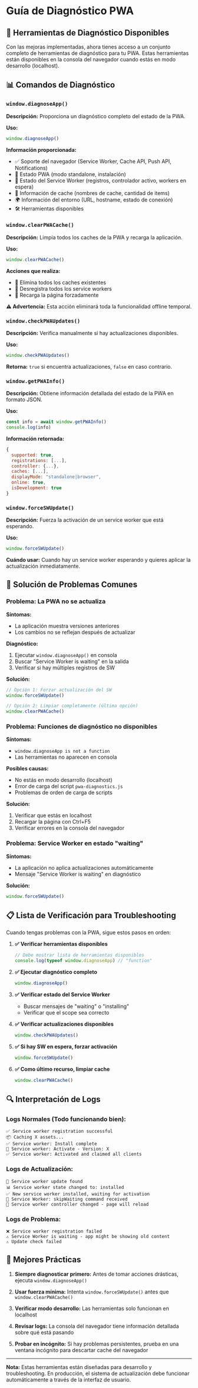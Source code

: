 # Guía de Diagnóstico PWA

## 🔧 Herramientas de Diagnóstico Disponibles

Con las mejoras implementadas, ahora tienes acceso a un conjunto completo de herramientas de diagnóstico para tu PWA. Estas herramientas están disponibles en la consola del navegador cuando estás en modo desarrollo (localhost).

## 📊 Comandos de Diagnóstico

### `window.diagnoseApp()`
**Descripción:** Proporciona un diagnóstico completo del estado de la PWA.

**Uso:**
```javascript
window.diagnoseApp()
```

**Información proporcionada:**
- ✅ Soporte del navegador (Service Worker, Cache API, Push API, Notifications)
- 📱 Estado PWA (modo standalone, instalación)
- 🔧 Estado del Service Worker (registros, controlador activo, workers en espera)
- 💾 Información de cache (nombres de cache, cantidad de items)
- 🌍 Información del entorno (URL, hostname, estado de conexión)
- 🛠️ Herramientas disponibles

### `window.clearPWACache()`
**Descripción:** Limpia todos los caches de la PWA y recarga la aplicación.

**Uso:**
```javascript
window.clearPWACache()
```

**Acciones que realiza:**
- 🧹 Elimina todos los caches existentes
- 🚫 Desregistra todos los service workers
- 🔄 Recarga la página forzadamente

**⚠️ Advertencia:** Esta acción eliminará toda la funcionalidad offline temporal.

### `window.checkPWAUpdates()`
**Descripción:** Verifica manualmente si hay actualizaciones disponibles.

**Uso:**
```javascript
window.checkPWAUpdates()
```

**Retorna:** `true` si encuentra actualizaciones, `false` en caso contrario.

### `window.getPWAInfo()`
**Descripción:** Obtiene información detallada del estado de la PWA en formato JSON.

**Uso:**
```javascript
const info = await window.getPWAInfo()
console.log(info)
```

**Información retornada:**
```javascript
{
  supported: true,
  registrations: [...],
  controller: {...},
  caches: [...],
  displayMode: "standalone|browser",
  online: true,
  isDevelopment: true
}
```

### `window.forceSWUpdate()`
**Descripción:** Fuerza la activación de un service worker que está esperando.

**Uso:**
```javascript
window.forceSWUpdate()
```

**Cuándo usar:** Cuando hay un service worker esperando y quieres aplicar la actualización inmediatamente.

## 🚨 Solución de Problemas Comunes

### Problema: La PWA no se actualiza
**Síntomas:**
- La aplicación muestra versiones anteriores
- Los cambios no se reflejan después de actualizar

**Diagnóstico:**
1. Ejecutar `window.diagnoseApp()` en consola
2. Buscar "Service Worker is waiting" en la salida
3. Verificar si hay múltiples registros de SW

**Solución:**
```javascript
// Opción 1: Forzar actualización del SW
window.forceSWUpdate()

// Opción 2: Limpiar completamente (última opción)
window.clearPWACache()
```

### Problema: Funciones de diagnóstico no disponibles
**Síntomas:**
- `window.diagnoseApp is not a function`
- Las herramientas no aparecen en consola

**Posibles causas:**
- No estás en modo desarrollo (localhost)
- Error de carga del script `pwa-diagnostics.js`
- Problemas de orden de carga de scripts

**Solución:**
1. Verificar que estás en localhost
2. Recargar la página con Ctrl+F5
3. Verificar errores en la consola del navegador

### Problema: Service Worker en estado "waiting"
**Síntomas:**
- La aplicación no aplica actualizaciones automáticamente
- Mensaje "Service Worker is waiting" en diagnóstico

**Solución:**
```javascript
window.forceSWUpdate()
```

## 📋 Lista de Verificación para Troubleshooting

Cuando tengas problemas con la PWA, sigue estos pasos en orden:

1. **✅ Verificar herramientas disponibles**
   ```javascript
   // Debe mostrar lista de herramientas disponibles
   console.log(typeof window.diagnoseApp) // "function"
   ```

2. **✅ Ejecutar diagnóstico completo**
   ```javascript
   window.diagnoseApp()
   ```

3. **✅ Verificar estado del Service Worker**
   - Buscar mensajes de "waiting" o "installing"
   - Verificar que el scope sea correcto

4. **✅ Verificar actualizaciones disponibles**
   ```javascript
   window.checkPWAUpdates()
   ```

5. **✅ Si hay SW en espera, forzar activación**
   ```javascript
   window.forceSWUpdate()
   ```

6. **✅ Como último recurso, limpiar cache**
   ```javascript
   window.clearPWACache()
   ```

## 🔍 Interpretación de Logs

### Logs Normales (Todo funcionando bien):
```
✅ Service worker registration successful
📦 Caching X assets...
✅ Service worker: Install complete
🎉 Service worker: Activate - Version: X
✅ Service worker: Activated and claimed all clients
```

### Logs de Actualización:
```
🔄 Service worker update found
📊 Service worker state changed to: installed
✅ New service worker installed, waiting for activation
🚀 Service Worker: skipWaiting command received
🔄 Service worker controller changed - page will reload
```

### Logs de Problema:
```
❌ Service worker registration failed
⚠️ Service Worker is waiting - app might be showing old content
⚠️ Update check failed
```

## 🎯 Mejores Prácticas

1. **Siempre diagnosticar primero:** Antes de tomar acciones drásticas, ejecuta `window.diagnoseApp()`

2. **Usar fuerza mínima:** Intenta `window.forceSWUpdate()` antes que `window.clearPWACache()`

3. **Verificar modo desarrollo:** Las herramientas solo funcionan en localhost

4. **Revisar logs:** La consola del navegador tiene información detallada sobre qué está pasando

5. **Probar en incógnito:** Si hay problemas persistentes, prueba en una ventana incógnito para descartar cache del navegador

---

**Nota:** Estas herramientas están diseñadas para desarrollo y troubleshooting. En producción, el sistema de actualización debe funcionar automáticamente a través de la interfaz de usuario.